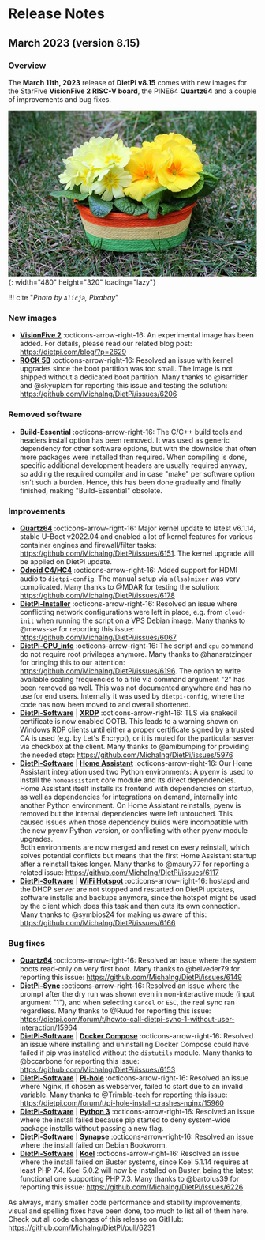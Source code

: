 # Release Notes

## March 2023 (version 8.15)

### Overview

The **March 11th, 2023** release of **DietPi v8.15** comes with new images for the StarFive **VisionFive 2 RISC-V board**, the PINE64 **Quartz64** and a couple of improvements and bug fixes.

![Primrose](../assets/images/dietpi-release-v8_15.jpg){: width="480" height="320" loading="lazy"}

!!! cite "*Photo by `Alicja`, Pixabay*"

### New images

- [**VisionFive 2**](../../hardware/#starfive) :octicons-arrow-right-16: An experimental image has been added. For details, please read our related blog post: <https://dietpi.com/blog/?p=2629>
- [**ROCK 5B**](../../hardware/#radxa) :octicons-arrow-right-16: Resolved an issue with kernel upgrades since the boot partition was too small. The image is not shipped without a dedicated boot partition. Many thanks to @isarrider and @skyuplam for reporting this issue and testing the solution: <https://github.com/MichaIng/DietPi/issues/6206>

### Removed software

- **Build-Essential** :octicons-arrow-right-16: The C/C++ build tools and headers install option has been removed. It was used as generic dependency for other software options, but with the downside that often more packages were installed than required. When compiling is done, specific additional development headers are usually required anyway, so adding the required compiler and in case "make" per software option isn't such a burden. Hence, this has been done gradually and finally finished, making "Build-Essential" obsolete.

### Improvements

- [**Quartz64**](../../hardware/#pine64) :octicons-arrow-right-16: Major kernel update to latest v6.1.14, stable U-Boot v2022.04 and enabled a lot of kernel features for various container engines and firewall/filter tasks: <https://github.com/MichaIng/DietPi/issues/6151>. The kernel upgrade will be applied on DietPi update.
- [**Odroid C4/HC4**](../../hardware/#odroid) :octicons-arrow-right-16: Added support for HDMI audio to `dietpi-config`. The manual setup via `a(lsa)mixer` was very complicated. Many thanks to @MDAR for testing the solution: <https://github.com/MichaIng/DietPi/issues/6178>
- [**DietPi-Installer**](../../hardware/#make-your-own-distribution) :octicons-arrow-right-16: Resolved an issue where conflicting network configurations were left in place, e.g. from `cloud-init` when running the script on a VPS Debian image. Many thanks to @mews-se for reporting this issue: <https://github.com/MichaIng/DietPi/issues/6067>
- [**DietPi-CPU_info**](../../dietpi_tools/misc_tools/#dietpi-cpu-info) :octicons-arrow-right-16: The script and `cpu` command do not require root privileges anymore. Many thanks to @hansratzinger for bringing this to our attention: <https://github.com/MichaIng/DietPi/issues/6196>. The option to write available scaling frequencies to a file via command argument "2" has been removed as well. This was not documented anywhere and has no use for end users. Internally it was used by `dietpi-config`, where the code has now been moved to and overall shortened.
- [**DietPi-Software**](../../dietpi_tools/software_installation/#dietpi-software) | [**XRDP**](../../software/remote_desktop/#xrdp) :octicons-arrow-right-16: TLS via snakeoil certificate is now enabled OOTB. This leads to a warning shown on Windows RDP clients until either a proper certificate signed by a trusted CA is used (e.g. by Let's Encrypt), or it is muted for the particular server via checkbox at the client. Many thanks to @amibumping for providing the needed step: <https://github.com/MichaIng/DietPi/issues/5976>
- [**DietPi-Software**](../../dietpi_tools/software_installation/#dietpi-software) | [**Home Assistant**](../../software/home_automation/#home-assistant) :octicons-arrow-right-16: Our Home Assistant integration used two Python environments: A pyenv is used to install the `homeassistant` core module and its direct dependencies. Home Assistant itself installs its frontend with dependencies on startup, as well as dependencies for integrations on demand, internally into another Python environment. On Home Assistant reinstalls, pyenv is removed but the internal dependencies were left untouched. This caused issues when those dependency builds were incompatible with the new pyenv Python version, or conflicting with other pyenv module upgrades.  
Both environments are now merged and reset on every reinstall, which solves potential conflicts but means that the first Home Assistant startup after a reinstall takes longer. Many thanks to @maury77 for reporting a related issue: <https://github.com/MichaIng/DietPi/issues/6117>
- [**DietPi-Software**](../../dietpi_tools/software_installation/#dietpi-software) | [**WiFi Hotspot**](../../software/advanced_networking/#wifi-hotspot) :octicons-arrow-right-16: hostapd and the DHCP server are not stopped and restarted on DietPi updates, software installs and backups anymore, since the hotspot might be used by the client which does this task and then cuts its own connection. Many thanks to @symbios24 for making us aware of this: <https://github.com/MichaIng/DietPi/issues/6166>

### Bug fixes

- [**Quartz64**](../../hardware/#pine64) :octicons-arrow-right-16: Resolved an issue where the system boots read-only on very first boot. Many thanks to @belveder79 for reporting this issue: <https://github.com/MichaIng/DietPi/issues/6149>
- [**DietPi-Sync**](../../dietpi_tools/system_maintenance/#dietpi-sync) :octicons-arrow-right-16: Resolved an issue where the prompt after the dry run was shown even in non-interactive mode (input argument "1"), and when selecting `Cancel` or `ESC`, the real sync ran regardless. Many thanks to @Ruud for reporting this issue: <https://dietpi.com/forum/t/howto-call-dietpi-sync-1-without-user-interaction/15964>
- [**DietPi-Software**](../../dietpi_tools/software_installation/#dietpi-software) | [**Docker Compose**](../../software/programming/#docker-compose) :octicons-arrow-right-16: Resolved an issue where installing and uninstalling Docker Compose could have failed if pip was installed without the `distutils` module. Many thanks to @bccarbone for reporting this issue: <https://github.com/MichaIng/DietPi/issues/6153>
- [**DietPi-Software**](../../dietpi_tools/software_installation/#dietpi-software) | [**Pi-hole**](../../software/dns_servers/#pi-hole) :octicons-arrow-right-16: Resolved an issue where Nginx, if chosen as webserver, failed to start due to an invalid variable. Many thanks to @Trimble-tech for reporting this issue: <https://dietpi.com/forum/t/pi-hole-install-crashes-nginx/15960>
- [**DietPi-Software**](../../dietpi_tools/software_installation/#dietpi-software) | [**Python 3**](../../software/programming/#python-3) :octicons-arrow-right-16: Resolved an issue where the install failed because pip started to deny system-wide package installs without passing a new flag.
- [**DietPi-Software**](../../dietpi_tools/software_installation/#dietpi-software) | [**Synapse**](../../software/social/#synapse) :octicons-arrow-right-16: Resolved an issue where the install failed on Debian Bookworm.
- [**DietPi-Software**](../../dietpi_tools/software_installation/#dietpi-software) | [**Koel**](../../software/media/#koel) :octicons-arrow-right-16: Resolved an issue where the install failed on Buster systems, since Koel 5.1.14 requires at least PHP 7.4. Koel 5.0.2 will now be installed on Buster, being the latest functional one supporting PHP 7.3. Many thanks to @bartolus39 for reporting this issue: <https://github.com/MichaIng/DietPi/issues/6226>

As always, many smaller code performance and stability improvements, visual and spelling fixes have been done, too much to list all of them here. Check out all code changes of this release on GitHub: <https://github.com/MichaIng/DietPi/pull/6231>
